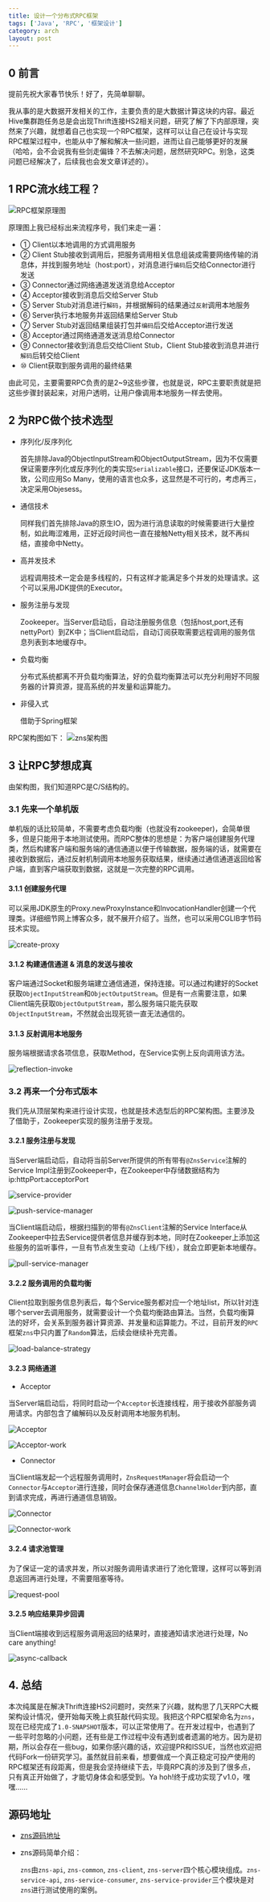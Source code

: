```yaml
---
title: 设计一个分布式RPC框架
tags: ['Java', 'RPC', '框架设计']
category: arch
layout: post
---
```


## **0 前言**

提前先祝大家春节快乐！好了，先简单聊聊。

我从事的是大数据开发相关的工作，主要负责的是大数据计算这块的内容。最近Hive集群跑任务总是会出现Thrift连接HS2相关问题，研究了解了下内部原理，突然来了兴趣，就想着自己也实现一个RPC框架，这样可以让自己在设计与实现RPC框架过程中，也能从中了解和解决一些问题，进而让自己能够更好的发展（哈哈，会不会说我有些剑走偏锋？不去解决问题，居然研究RPC。别急，这类问题已经解决了，后续我也会发文章详述的）。

## **1 RPC流水线工程？**

![RPC框架原理图](https://github.com/buildupchao/ImgStore/blob/master/blog/RPC%E5%8E%9F%E7%90%86.png?raw=true)

<!-- more -->
原理图上我已经标出来流程序号，我们来走一遍：
- ① Client以本地调用的方式调用服务
- ② Client Stub接收到调用后，把服务调用相关信息组装成需要网络传输的消息体，并找到服务地址（host:port），对消息进行`编码`后交给Connector进行发送
- ③ Connector通过网络通道发送消息给Acceptor
- ④ Acceptor接收到消息后交给Server Stub
- ⑤ Server Stub对消息进行`解码`，并根据解码的结果通过`反射`调用本地服务
- ⑥ Server执行本地服务并返回结果给Server Stub
- ⑦ Server Stub对返回结果组装打包并`编码`后交给Acceptor进行发送
- ⑧ Acceptor通过网络通道发送消息给Connector
- ⑨ Connector接收到消息后交给Client Stub，Client Stub接收到消息并进行`解码`后转交给Client
- ⑩ Client获取到服务调用的最终结果

由此可见，主要需要RPC负责的是2~9这些步骤，也就是说，RPC主要职责就是把这些步骤封装起来，对用户透明，让用户像调用本地服务一样去使用。

## **2 为RPC做个技术选型**

- 序列化/反序列化

  首先排除Java的ObjectInputStream和ObjectOutputStream，因为不仅需要保证需要序列化或反序列化的类实现`Serializable`接口，还要保证JDK版本一致，公司应用So Many，使用的语言也众多，这显然是不可行的，考虑再三，决定采用Objesess。


- 通信技术

  同样我们首先排除Java的原生IO，因为进行消息读取的时候需要进行大量控制，如此晦涩难用，正好近段时间也一直在接触Netty相关技术，就不再纠结，直接命中Netty。


- 高并发技术

  远程调用技术一定会是多线程的，只有这样才能满足多个并发的处理请求。这个可以采用JDK提供的Executor。


- 服务注册与发现

  Zookeeper。当Server启动后，自动注册服务信息（包括host,port,还有nettyPort）到ZK中；当Client启动后，自动订阅获取需要远程调用的服务信息列表到本地缓存中。


- 负载均衡

  分布式系统都离不开负载均衡算法，好的负载均衡算法可以充分利用好不同服务器的计算资源，提高系统的并发量和运算能力。


- 非侵入式

  借助于Spring框架

RPC架构图如下：
![zns架构图](https://github.com/buildupchao/ImgStore/blob/master/blog/zns.png?raw=true)

## **3 让RPC梦想成真**

由架构图，我们知道RPC是C/S结构的。

### **3.1 先来一个单机版**

单机版的话比较简单，不需要考虑负载均衡（也就没有zookeeper)，会简单很多，但是只能用于本地测试使用。而RPC整体的思想是：为客户端创建服务代理类，然后构建客户端和服务端的通信通道以便于传输数据，服务端的话，就需要在接收到数据后，通过反射机制调用本地服务获取结果，继续通过通信通道返回给客户端，直到客户端获取到数据，这就是一次完整的RPC调用。

#### **3.1.1 创建服务代理**

可以采用JDK原生的Proxy.newProxyInstance和InvocationHandler创建一个代理类。详细细节网上博客众多，就不展开介绍了。当然，也可以采用CGLIB字节码技术实现。

![create-proxy](https://github.com/buildupchao/ImgStore/blob/master/blog/create-proxy.png?raw=true)

#### **3.1.2 构建通信通道 & 消息的发送与接收**

客户端通过Socket和服务端建立通信通道，保持连接。可以通过构建好的Socket获取`ObjectInputStream`和`ObjectOutputStream`。但是有一点需要注意，如果Client端先获取`ObjectOutputStream`，那么服务端只能先获取`ObjectInputStream`，不然就会出现死锁一直无法通信的。

#### **3.1.3 反射调用本地服务**

服务端根据请求各项信息，获取Method，在Service实例上反向调用该方法。

![reflection-invoke](https://github.com/buildupchao/ImgStore/blob/master/blog/reflection-invoke.png?raw=true)

### **3.2 再来一个分布式版本**

我们先从顶层架构来进行设计实现，也就是技术选型后的RPC架构图。主要涉及了借助于，Zookeeper实现的服务注册于发现。

#### **3.2.1 服务注册与发现**

当Server端启动后，自动将当前Server所提供的所有带有`@ZnsService`注解的Service Impl注册到Zookeeper中，在Zookeeper中存储数据结构为 ip:httpPort:acceptorPort

![service-provider](https://github.com/buildupchao/ImgStore/blob/master/blog/service-provider.png?raw=true)

![push-service-manager](https://github.com/buildupchao/ImgStore/blob/master/blog/push-service-manager.png?raw=true)

当Client端启动后，根据扫描到的带有`@ZnsClient`注解的Service Interface从Zookeeper中拉去Service提供者信息并缓存到本地，同时在Zookeeper上添加这些服务的监听事件，一旦有节点发生变动（上线/下线），就会立即更新本地缓存。

![pull-service-manager](https://github.com/buildupchao/ImgStore/blob/master/blog/pull-service-manager.png?raw=true)

#### **3.2.2 服务调用的负载均衡**

Client拉取到服务信息列表后，每个Service服务都对应一个地址list，所以针对连哪个server去调用服务，就需要设计一个负载均衡路由算法。当然，负载均衡算法的好坏，会关系到服务器计算资源、并发量和运算能力。不过，目前开发的`RPC`框架`zns`中只内置了`Random`算法，后续会继续补充完善。

![load-balance-strategy](https://github.com/buildupchao/ImgStore/blob/master/blog/load-balance-strategy.png?raw=true)

#### **3.2.3 网络通道**

- Acceptor

当Server端启动后，将同时启动一个`Acceptor`长连接线程，用于接收外部服务调用请求。内部包含了编解码以及反射调用本地服务机制。

![Acceptor](https://github.com/buildupchao/ImgStore/blob/master/blog/acceptor.png?raw=true)

![Acceptor-work](https://github.com/buildupchao/ImgStore/blob/master/blog/acceptor-work.png?raw=true)

- Connector

当Client端发起一个远程服务调用时，`ZnsRequestManager`将会启动一个`Connector`与`Acceptor`进行连接，同时会保存通道信息`ChannelHolder`到内部，直到请求完成，再进行通道信息销毁。

![Connector](https://github.com/buildupchao/ImgStore/blob/master/blog/connector.png?raw=true)

![Connector-work](https://github.com/buildupchao/ImgStore/blob/master/blog/connector-work.png?raw=true)

#### **3.2.4 请求池管理**

为了保证一定的请求并发，所以对服务调用请求进行了池化管理，这样可以等到消息返回再进行处理，不需要阻塞等待。

![request-pool](https://github.com/buildupchao/ImgStore/blob/master/blog/request-pool.png?raw=true)

#### **3.2.5 响应结果异步回调**

当Client端接收到远程服务调用返回的结果时，直接通知请求池进行处理，No care anything!

![async-callback](https://github.com/buildupchao/ImgStore/blob/master/blog/async-callback.png?raw=true)

## **4. 总结**

本次纯属是在解决Thrift连接HS2问题时，突然来了兴趣，就构思了几天RPC大概架构设计情况，便开始每天晚上疯狂敲代码实现。我把这个RPC框架命名为`zns`，现在已经完成了`1.0-SNAPSHOT`版本，可以正常使用了。在开发过程中，也遇到了一些平时忽略的小问题，还有些是工作过程中没有遇到或者遗漏的地方。因为是初期，所以会存在一些bug，如果你感兴趣的话，欢迎提PR和ISSUE，当然也欢迎把代码Fork一份研究学习。虽然就目前来看，想要做成一个真正稳定可投产使用的RPC框架还有段距离，但是我会坚持继续下去，毕竟RPC真的涉及到了很多点，只有真正开始做了，才能切身体会和感受到。Ya hoh!终于成功实现了v1.0，嘿嘿……

## **源码地址**

- [zns源码地址](https://github.com/buildupchao/zns)
- zns源码简单介绍：

  `zns`由`zns-api`, `zns-common`, `zns-client`, `zns-server`四个核心模块组成。`zns-service-api`, `zns-service-consumer`, `zns-service-provider`三个模块是对`zns`进行测试使用的案例。
